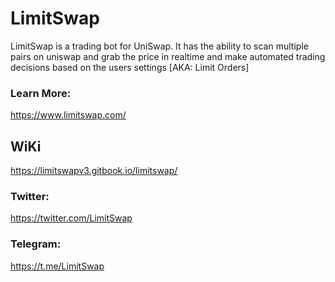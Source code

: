 
# LimitSwap
LimitSwap is a trading bot for UniSwap. It has the ability to scan multiple pairs on uniswap and grab the price in realtime and make automated trading decisions based on the users settings [AKA: Limit Orders]

### Learn More:
https://www.limitswap.com/

## WiKi
https://limitswapv3.gitbook.io/limitswap/

### Twitter:
https://twitter.com/LimitSwap

### Telegram:
https://t.me/LimitSwap
